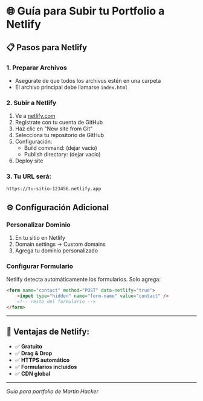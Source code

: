 # 🌐 Guía para Subir tu Portfolio a Netlify

## 📋 Pasos para Netlify

### 1. **Preparar Archivos**
- Asegúrate de que todos los archivos estén en una carpeta
- El archivo principal debe llamarse `index.html`

### 2. **Subir a Netlify**
1. Ve a [netlify.com](https://netlify.com)
2. Regístrate con tu cuenta de GitHub
3. Haz clic en "New site from Git"
4. Selecciona tu repositorio de GitHub
5. Configuración:
   - Build command: (dejar vacío)
   - Publish directory: (dejar vacío)
6. Deploy site

### 3. **Tu URL será:**
```
https://tu-sitio-123456.netlify.app
```

## ⚙️ Configuración Adicional

### **Personalizar Dominio**
1. En tu sitio en Netlify
2. Domain settings → Custom domains
3. Agrega tu dominio personalizado

### **Configurar Formulario**
Netlify detecta automáticamente los formularios. Solo agrega:
```html
<form name="contact" method="POST" data-netlify="true">
    <input type="hidden" name="form-name" value="contact" />
    <!-- resto del formulario -->
</form>
```

---

## 🎯 Ventajas de Netlify:
- ✅ **Gratuito**
- ✅ **Drag & Drop**
- ✅ **HTTPS automático**
- ✅ **Formularios incluidos**
- ✅ **CDN global**

---

*Guía para portfolio de Martin Hacker* 